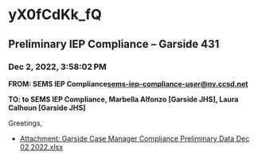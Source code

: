 # yX0fCdKk_fQ
## Preliminary IEP Compliance – Garside 431
### Dec 2, 2022, 3:58:02 PM
**FROM: SEMS IEP Compliance<sems-iep-compliance-user@nv.ccsd.net>**

**TO: to SEMS IEP Compliance, Marbella Alfonzo [Garside JHS], Laura Calhoun [Garside JHS]**


Greetings, 





* [Attachment: Garside Case Manager Compliance Preliminary Data Dec 02 2022.xlsx](yX0fCdKk_fQ-attachment-1.xlsx)
